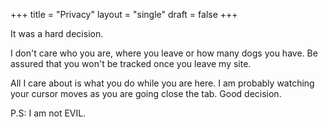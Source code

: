 +++
title = "Privacy"
layout = "single"
draft = false
+++

It was a hard decision.

I don't care who you are, where you leave or how many dogs you have. Be
assured that you won't be tracked once you leave my site.

All I care about is what you do while you are here. I am probably
watching your cursor moves as you are going close the tab. Good
decision.

P.S: I am not EVIL.
